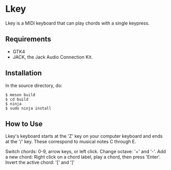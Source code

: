 Lkey
======
Lkey is a MIDI keyboard that can play chords with a single keypress. 

Requirements
-------------
* GTK4 
* JACK, the Jack Audio Connection Kit.

Installation
-----------
In the source directory, do:

    $ meson build
    $ cd build
    $ ninja 
    $ sudo ninja install 

How to Use
----------
Lkey's keyboard starts at the 'Z' key on your computer keyboard and ends at the
'/' key. These correspond to musical notes C through E.

Switch chords: 0-9, arrow keys, or left click.
Change octave: '+' and '-'.
Add a new chord: Right click on a chord label, play a chord, then press
'Enter'.
Invert the active chord: '[' and ']'
